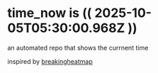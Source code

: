 # time_now is (( 2025-10-05T05:30:00.968Z ))

an automated repo that shows the currnent time

inspired by [breakingheatmap](https://github.com/breakingheatmap/breakingheatmap)